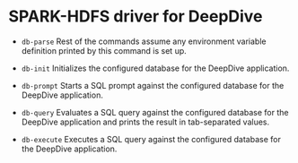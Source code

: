 # SPARK-HDFS driver for DeepDive

* `db-parse`
    Rest of the commands assume any environment variable definition printed by this command is set up.

* `db-init`
    Initializes the configured database for the DeepDive application.

* `db-prompt`
    Starts a SQL prompt against the configured database for the DeepDive application.

* `db-query`
    Evaluates a SQL query against the configured database for the DeepDive application and prints the result in tab-separated values.

* `db-execute`
    Executes a SQL query against the configured database for the DeepDive application.
